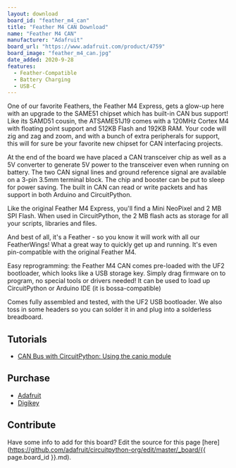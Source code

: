 ```yaml
---
layout: download
board_id: "feather_m4_can"
title: "Feather M4 CAN Download"
name: "Feather M4 CAN"
manufacturer: "Adafruit"
board_url: "https://www.adafruit.com/product/4759"
board_image: "feather_m4_can.jpg"
date_added: 2020-9-28
features:
  - Feather-Compatible
  - Battery Charging
  - USB-C
---
```

 
One of our favorite Feathers, the Feather M4 Express, gets a glow-up here with an upgrade to the SAME51 chipset which has built-in CAN bus support! Like its SAMD51 cousin, the ATSAME51J19 comes with a 120MHz Cortex M4 with floating point support and 512KB Flash and 192KB RAM. Your code will zig and zag and zoom, and with a bunch of extra peripherals for support, this will for sure be your favorite new chipset for CAN interfacing projects.

At the end of the board we have placed a CAN transceiver chip as well as a 5V converter to generate 5V power to the transceiver even when running on battery. The two CAN signal lines and ground reference signal are available on a 3-pin 3.5mm terminal block. The chip and booster can be put to sleep for power saving. The built in CAN can read or write packets and has support in both Arduino and CircuitPython.

Like the original Feather M4 Express, you'll find a Mini NeoPixel and 2 MB SPI Flash. When used in CircuitPython, the 2 MB flash acts as storage for all your scripts, libraries and files.

And best of all, it's a Feather - so you know it will work with all our FeatherWings! What a great way to quickly get up and running. It's even pin-compatible with the original Feather M4.

Easy reprogramming: the Feather M4 CAN comes pre-loaded with the UF2 bootloader, which looks like a USB storage key. Simply drag firmware on to program, no special tools or drivers needed! It can be used to load up CircuitPython or Arduino IDE (it is bossa-compatible)

Comes fully assembled and tested, with the UF2 USB bootloader. We also toss in some headers so you can solder it in and plug into a solderless breadboard.

## Tutorials
* [CAN Bus with CircuitPython: Using the canio module](https://learn.adafruit.com/using-canio-circuitpython)

## Purchase
* [Adafruit](https://www.adafruit.com/product/4759)
* [Digikey](https://www.adafruit.com/product/4759)

## Contribute

Have some info to add for this board? Edit the source for this page [here](https://github.com/adafruit/circuitpython-org/edit/master/_board/{{ page.board_id }}.md).
